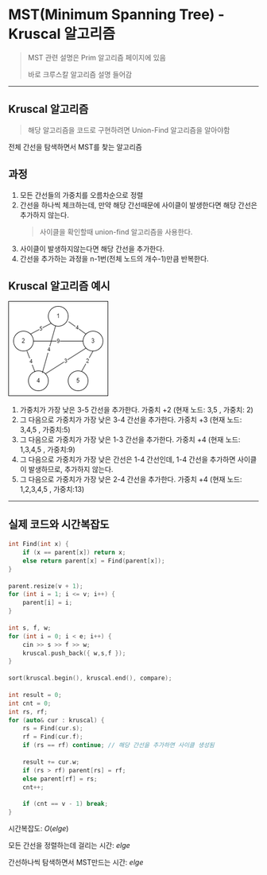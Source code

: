 # MST(Minimum Spanning Tree) - Kruscal 알고리즘

> MST 관련 설명은 Prim 알고리즘 페이지에 있음
>
> 바로 크루스칼 알고리즘 설명 들어감

---

## Kruscal 알고리즘

> 해당 알고리즘을 코드로 구현하려면 Union-Find 알고리즘을 알아야함

전체 간선을 탐색하면서 MST를 찾는 알고리즘

## 과정

 1. 모든 간선들의 가중치를 오름차순으로 정렬
 2. 간선을 하나씩 체크하는데, 만약 해당 간선때문에 사이클이 발생한다면 해당 간선은 추가하지 않는다.
     > 사이클을 확인할때 union-find 알고리즘을 사용한다.
 3. 사이클이 발생하지않는다면 해당 간선을 추가한다.
 4. 간선을 추가하는 과정을 n-1번(전체 노드의 개수-1)만큼 반복한다.

## Kruscal 알고리즘 예시

![](../img/spanning_tree_weight2.png)

1. 가중치가 가장 낮은 3-5 간선을 추가한다. 가중치 +2 (현재 노드: 3,5 , 가중치: 2)
2. 그 다음으로 가중치가 가장 낮은 3-4 간선을 추가한다. 가중치 +3 (현재 노드: 3,4,5 , 가중치:5)
3. 그 다음으로 가중치가 가장 낮은 1-3 간선을 추가한다. 가중치 +4 (현재 노드: 1,3,4,5 , 가중치:9)
4. 그 다음으로 가중치가 가장 낮은 간선은 1-4 간선인데, 1-4 간선을 추가하면 사이클이 발생하므로, 추가하지 않는다.
5. 그 다음으로 가중치가 가장 낮은 2-4 간선을 추가한다. 가중치 +4 (현재 노드: 1,2,3,4,5 , 가중치:13)

---
## 실제 코드와 시간복잡도


```cpp
int Find(int x) {
	if (x == parent[x]) return x;
	else return parent[x] = Find(parent[x]);
}

parent.resize(v + 1);
for (int i = 1; i <= v; i++) {
    parent[i] = i;
}

int s, f, w;
for (int i = 0; i < e; i++) {
    cin >> s >> f >> w;
    kruscal.push_back({ w,s,f });
}

sort(kruscal.begin(), kruscal.end(), compare);

int result = 0;
int cnt = 0;
int rs, rf;
for (auto& cur : kruscal) {
    rs = Find(cur.s);
    rf = Find(cur.f);
    if (rs == rf) continue; // 해당 간선을 추가하면 사이클 생성됨

    result += cur.w;
    if (rs > rf) parent[rs] = rf;
    else parent[rf] = rs;
    cnt++;

    if (cnt == v - 1) break;
}


```

시간복잡도: $O(elge)$

모든 간선을 정렬하는데 걸리는 시간: $elge$

간선하나씩 탐색하면서 MST만드는 시간: $elge$